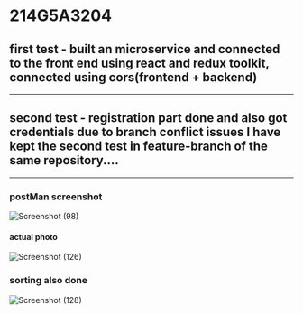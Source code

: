 # 214G5A3204
<h2>first test - built an microservice and connected to the front end using react and redux toolkit, connected using cors(frontend + backend)</h2>
<hr>
<h2>
  second test - registration part done and also got credentials
  due to branch conflict issues I have kept the second test in feature-branch of the same repository....
</h2>
<hr>


<h3>postMan screenshot</h3>

![Screenshot (98)](https://github.com/kethesainikhil/214G5A3204/assets/70809367/66952588-9ab8-4527-aac9-b3530d450004)

<h4>actual photo</h4>

![Screenshot (126)](https://github.com/kethesainikhil/214G5A3204/assets/70809367/fb05f36d-f870-4ebc-80a9-e7f8ed2b7c39)

<h3>sorting also done</h3>

![Screenshot (128)](https://github.com/kethesainikhil/214G5A3204/assets/70809367/2de11cbd-85b7-450d-8a2f-f7fce193de4d)

